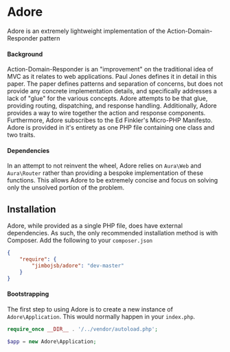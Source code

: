 # Adore


Adore is an extremely lightweight implementation of the Action-Domain-Responder pattern

#### Background
Action-Domain-Responder is an "improvement" on the traditional idea of MVC as it relates to web applications. Paul Jones
defines it in detail in this paper. The paper defines patterns and separation of concerns, but does not provide any
concrete implementation details, and specifically addresses a lack of "glue" for the various concepts. Adore attempts
to be that glue, providing routing, dispatching, and response handling. Additionally, Adore provides a way to wire
together the action and response components.  Furthermore, Adore subscribes to the Ed Finkler's Micro-PHP Manifesto. Adore
is provided in it's entirety as one PHP file containing one class and two traits.

#### Dependencies
In an attempt to not reinvent the wheel, Adore relies on ```Aura\Web``` and ```Aura\Router``` rather than providing a
bespoke implementation of these functions. This allows Adore to be extremely concise and focus on solving only the unsolved
portion of the problem.

## Installation
Adore, while provided as a single PHP file, does have external dependencies. As such, the only recommended installation
method is with Composer. Add the following to your ```composer.json```

```json
{
    "require": {
        "jimbojsb/adore": "dev-master"
    }
}
```

#### Bootstrapping
The first step to using Adore is to create a new instance of ```Adore\Application```. This would normally happen in your ```index.php```.

```php
require_once __DIR__ . '/../vendor/autoload.php';

$app = new Adore\Application;
```

